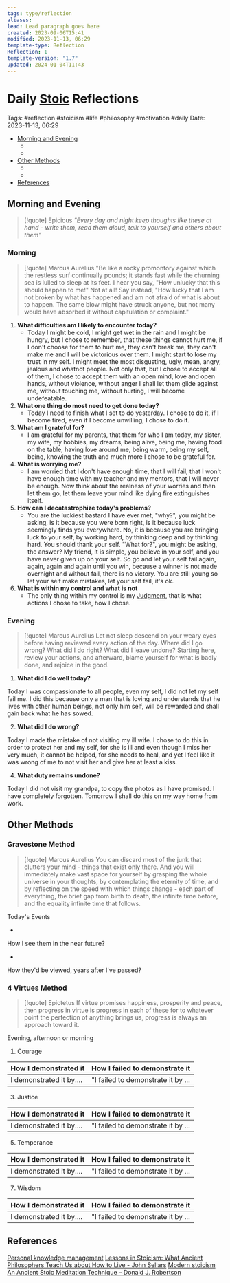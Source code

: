 ```yaml
---
tags: type/reflection
aliases: 
lead: Lead paragraph goes here
created: 2023-09-06T15:41
modified: 2023-11-13, 06:29
template-type: Reflection
Reflection: 1
template-version: "1.7"
updated: 2024-01-04T11:43
---
```



# Daily [Stoic](../SLIP-BOX/Stoicism.md) Reflections

Tags:  #reflection #stoicism #life #philosophy #motivation #daily 
Date: 2023-11-13, 06:29

- [Morning and Evening](#Morning%20and%20Evening)
	- [](#Morning%20and%20Evening#Morning%20and%20Evening#Morning|Morning)
	- [](#Morning%20and%20Evening#Morning%20and%20Evening#Evening|Evening)
- [Other Methods](#Other%20Methods)
	- [](#Other%20Methods#Other%20Methods#Gravestone%20Method|Gravestone%20Method)
	- [](#Other%20Methods#Other%20Methods#4%20Virtues%20Method|4%20Virtues%20Method)
- [References](#References)


## Morning and Evening

> [!quote] Epicious 
> _"Every day and night keep thoughts like these at hand - write them, read them aloud, talk to yourself and others about them"_

### Morning

> [!quote] Marcus Aurelius
> "Be like a rocky promontory against which the restless surf continually pounds; it stands fast while the churning sea is lulled to sleep at its feet. I hear you say, "How unlucky that this should happen to me!" Not at all! Say instead, "How lucky that I am not broken by what has happened and am not afraid of what is about to happen. The same blow might have struck anyone, but not many would have absorbed it without capitulation or complaint."

1. **What difficulties am I likely to encounter today?**
	- Today I might be cold, I might get wet in the rain and I might be hungry, but I chose to remember, that these things cannot hurt me, if I don't choose for them to hurt me, they can't break me, they can't make me and I will be victorious over them. I might start to lose my trust in my self. I might meet the most disgusting, ugly, mean, angry, jealous and whatnot people. Not only that, but I chose to accept all of them, I chose to accept them with an open mind, love and open hands, without violence, without anger I shall let them glide against me, without touching me, without hurting, I will become undefeatable.
2. **What one thing do most need to get done today?**
	- Today I need to finish what I set to do yesterday. I chose to do it, if I become tired, even if I become unwilling, I chose to do it.
1. **What am I grateful for?**
	- I am grateful for my parents, that them for who I am today, my sister, my wife, my hobbies, my dreams, being alive, being me, having food on the table, having love around me, being warm, being my self, being, knowing the truth and much more I chose to be grateful for. 
2. **What is worrying me?**
	- I am worried that I don't have enough time, that I will fail, that I won't have enough time with my teacher and my mentors, that I will never be enough. Now think about the realness of your worries and then let them go, let them leave your mind like dying fire extinguishes itself.  
3. **How can I decatastrophize today's problems?**
	- You are the luckiest bastard I have ever met, "why?", you might be asking, is it because you were born right, is it because luck seemingly finds you everywhere. No, it is because you are bringing luck to your self, by working hard, by thinking deep and by thinking hard. You should thank your self. "What for?", you might be asking, the answer? My friend, it is simple, you believe in your self, and you have never given up on your self. So go and let your self fail again, again, again and again until you win, because a winner is not made overnight and without fail, there is no victory. You are still young so let your self make mistakes, let your self fail, it's ok. 
4. **What is within my control and what is not**
	- The only thing within my control is my [Judgment](../SLIP-BOX/Control%20Over%20Judgment.md), that is what actions I chose to take, how I chose. 

### Evening

> [!quote] Marcus Aurelius
> Let not sleep descend on your weary eyes before having reviewed every action of the day. Where did I go wrong? What did I do right? What did I leave undone? Starting here, review your actions, and afterward, blame yourself for what is badly done, and rejoice in the good.

1. **What did I do well today?**

Today I was compassionate to all people, even my self, I did not let my self fail me. I did this because only a man that is loving and understands that he lives with other human beings, not only him self, will be rewarded and shall gain back what he has sowed. 

2. **What did I do wrong?**

Today I made the mistake of not visiting my ill wife. I chose to do this in order to protect her and my self, for she is ill and even though I miss her very much, it cannot be helped, for she needs to heal, and yet I feel like it was wrong of me to not visit her and give her at least a kiss. 

4. **What duty remains undone?**

Today I did not visit my grandpa, to copy the photos as I have promised. I have completely forgotten. Tomorrow I shall do this on my way home from work. 

## Other Methods

### Gravestone Method

> [!quote] Marcus Aurelius
> You can discard most of the junk that clutters your mind - things that exist only there. And you will immediately make vast space for yourself by grasping the whole universe in your thoughts, by contemplating the eternity of time, and by reflecting on the speed with which things change - each part of everything, the brief gap from birth to death, the infinite time before, and the equality infinite time that follows. 

Today's Events 

-

How I see them in the near future? 

-

How they'd be viewed, years after I've passed?

### 4 Virtues Method

> [!quote] Epictetus 
> If virtue promises happiness, prosperity and peace, then progress in virtue is progress in each of these for to whatever point the perfection of anything brings us, progress is always an approach toward it.

Evening, afternoon or morning

1. Courage 

| How I demonstrated it  | How I failed to demonstrate it |
| ------------------- | ---------------- |
| I demonstrated it by....                 | "I failed to demonstrate it by ...              |

3. Justice

| How I demonstrated it  | How I failed to demonstrate it |
| ------------------- | ---------------- |
| I demonstrated it by....                 | "I failed to demonstrate it by ...             

5. Temperance

| How I demonstrated it  | How I failed to demonstrate it |
| ------------------- | ---------------- |
| I demonstrated it by....                 | "I failed to demonstrate it by ...             

7. Wisdom

| How I demonstrated it  | How I failed to demonstrate it |
| ------------------- | ---------------- |
| I demonstrated it by....                 | "I failed to demonstrate it by ...             

## References

[Personal knowledge management](Personal%20knowledge%20management.md)
[Lessons in Stoicism: What Ancient Philosophers Teach Us about How to Live - John Sellars](https://books.google.cz/books/about/Lessons_in_Stoicism.html?id=ky84zQEACAAJ&redir_esc=y)
[Modern stoicism](https://modernstoicism.com/)
[An Ancient Stoic Meditation Technique – Donald J. Robertson](https://donaldrobertson.name/2017/03/22/an-ancient-stoic-meditation-technique/)



